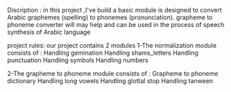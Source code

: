 Discription : 
in this project ,I've build a basic module is designed to convert Arabic graphemes (spelling) to phonemes (pronunciation).
grapheme to phoneme converter will may help and can be used in the process of speech synthesis of Arabic language

project rules: 
our project contains 2 modules 
1-The normalization module consists of :
Handling gemination 
Handling shams_letters
Handling  punctuation
Handling  symbols
Handling numbers 

2-The grapheme to phoneme module consists of :
Grapheme to phoneme dictionary 
Handling long vowels
Handling glottal stop
Handling tanween
